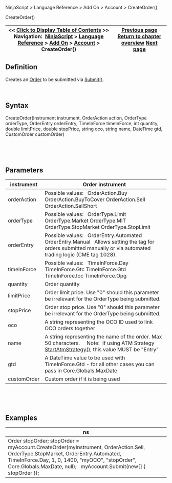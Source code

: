 ﻿


NinjaScript \> Language Reference \> Add On \> Account \> CreateOrder()






















CreateOrder()







| \<\< [Click to Display Table of Contents](createorder.md) \>\> **Navigation:**     [NinjaScript](ninjascript.md) \> [Language Reference](language_reference_wip.md) \> [Add On](add_on.md) \> [Account](account_class.md) \> CreateOrder() | [Previous page](connectoptions.md) [Return to chapter overview](account_class.md) [Next page](denomination.md) |
| --- | --- |











## Definition


Creates an [Order](order.md) to be submitted via [Submit()](submit.md).


 


## Syntax


CreateOrder(Instrument instrument, OrderAction action, OrderType orderType, OrderEntry orderEntry, TimeInForce timeInForce, int quantity, double limitPrice, double stopPrice, string oco, string name, DateTime gtd, CustomOrder customOrder)


 


 


## Parameters




| instrument | Order instrument |
| --- | --- |
| orderAction | Possible values:   OrderAction.Buy OrderAction.BuyToCover OrderAction.Sell OrderAction.SellShort |
| orderType | Possible values:   OrderType.Limit OrderType.Market OrderType.MIT OrderType.StopMarket OrderType.StopLimit |
| orderEntry | Possible values:   OrderEntry.Automated OrderEntry.Manual   Allows setting the tag for orders submitted manually or via automated trading logic (CME tag 1028\). |
| timeInForce | Possible values:   TimeInForce.Day TimeInForce.Gtc TimeInForce.Gtd TimeInForce.Ioc TimeInForce.Opg |
| quantity | Order quantity |
| limitPrice | Order limit price. Use "0" should this parameter be irrelevant for the OrderType being submitted. |
| stopPrice | Order stop price. Use "0" should this parameter be irrelevant for the OrderType being submitted. |
| oco | A string representing the OCO ID used to link OCO orders together |
| name | A string representing the name of the order. Max 50 characters.     Note:  If using ATM Strategy [StartAtmStrategy()](startatmstrategy.md), this value MUST be "Entry" |
| gtd | A DateTime value to be used with TimeInForce.Gtd \- for all other cases you can pass in Core.Globals.MaxDate |
| customOrder | Custom order if it is being used |



 


 


## 


## Examples




| ns |
| --- |
| Order stopOrder; stopOrder \= myAccount.CreateOrder(myInstrument, OrderAction.Sell, OrderType.StopMarket, OrderEntry.Automated, TimeInForce.Day, 1, 0, 1400, "myOCO", "stopOrder", Core.Globals.MaxDate, null);   myAccount.Submit(new\[] { stopOrder }); |









